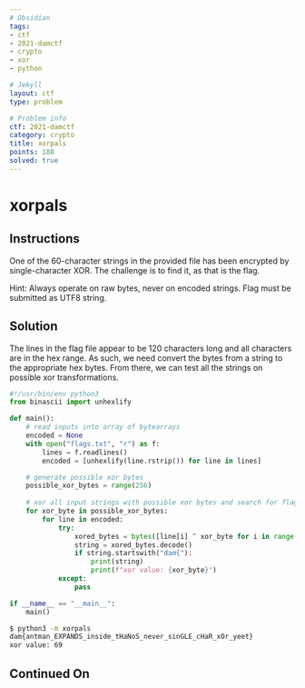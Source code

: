 ```yaml
---
# Obsidian
tags:
- ctf
- 2021-damctf
- crypto
- xor
- python

# Jekyll
layout: ctf
type: problem

# Problem info
ctf: 2021-damctf
category: crypto
title: xorpals
points: 188
solved: true
---
```


# xorpals

## Instructions

One of the 60-character strings in the provided file has been encrypted by single-character XOR. The challenge is to find it, as that is the flag.

Hint: Always operate on raw bytes, never on encoded strings. Flag must be submitted as UTF8 string.

## Solution

The lines in the flag file appear to be 120 characters long and all characters are in the hex range. As such, we need convert the bytes from a string to the appropriate hex bytes. From there, we can test all the strings on possible xor transformations.

```python
#!/usr/bin/env python3
from binascii import unhexlify

def main():
    # read inputs into array of bytearrays
    encoded = None
    with open("flags.txt", "r") as f:
        lines = f.readlines()
        encoded = [unhexlify(line.rstrip()) for line in lines]

    # generate possible xor bytes
    possible_xor_bytes = range(256)
    
    # xor all input strings with possible xor bytes and search for flag format
    for xor_byte in possible_xor_bytes:
        for line in encoded:
            try:
                xored_bytes = bytes([line[i] ^ xor_byte for i in range(len(line))])
                string = xored_bytes.decode()
                if string.startswith("dam{"):
                    print(string)
                    print(f"xor value: {xor_byte}")
            except:
                pass

if __name__ == "__main__":
    main()

```

```bash
$ python3 -m xorpals
dam{antman_EXPANDS_inside_tHaNoS_never_sinGLE_cHaR_xOr_yeet}
xor value: 69
```

## Continued On



